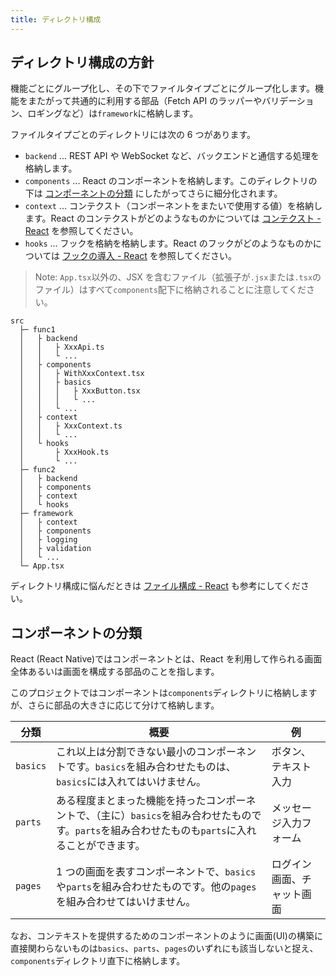 ```yaml
---
title: ディレクトリ構成
---
```


## ディレクトリ構成の方針

機能ごとにグループ化し、その下でファイルタイプごとにグループ化します。機能をまたがって共通的に利用する部品（Fetch API のラッパーやバリデーション、ロギングなど）は`framework`に格納します。

ファイルタイプごとのディレクトリには次の 6 つがあります。

- `backend` ... REST API や WebSocket など、バックエンドと通信する処理を格納します。
- `components` ... React のコンポーネントを格納します。このディレクトリの下は [コンポーネントの分類](#コンポーネントの分類) にしたがってさらに細分化されます。
- `context` ... コンテクスト（コンポーネントをまたいで使用する値）を格納します。React のコンテクストがどのようなものかについては [コンテクスト - React](https://ja.reactjs.org/docs/context.html) を参照してください。
- `hooks` ... フックを格納を格納します。React のフックがどのようなものかについては [フックの導入 - React](https://ja.reactjs.org/docs/hooks-intro.html) を参照してください。

> Note: `App.tsx`以外の、JSX を含むファイル（拡張子が`.jsx`または`.tsx`のファイル）はすべて`components`配下に格納されることに注意してください。

```
src
  ├─ func1
  │   ├ backend
  │   │   ├ XxxApi.ts
  │   │   └ ...
  │   ├ components
  │   │   ├ WithXxxContext.tsx
  │   │   ├ basics
  │   │   │   ├ XxxButton.tsx
  │   │   │   └ ...
  │   │   └ ...
  │   ├ context
  │   │   ├ XxxContext.ts
  │   │   └ ...
  │   └ hooks
  │       ├ XxxHook.ts
  │       └ ...
  ├─ func2
  │   ├ backend
  │   ├ components
  │   ├ context
  │   └ hooks
  ├─ framework
  │   ├ context
  │   ├ components
  │   ├ logging
  │   ├ validation
  │   └ ...
  └─ App.tsx
```

ディレクトリ構成に悩んだときは [ファイル構成 - React](https://ja.reactjs.org/docs/faq-structure.html) も参考にしてください。

## コンポーネントの分類

React (React Native)ではコンポーネントとは、React を利用して作られる画面全体あるいは画面を構成する部品のことを指します。

このプロジェクトではコンポーネントは`components`ディレクトリに格納しますが、さらに部品の大きさに応じて分けて格納します。

| 分類     | 概要                                                                                                                                               | 例                         |
| -------- | -------------------------------------------------------------------------------------------------------------------------------------------------- | -------------------------- |
| `basics` | これ以上は分割できない最小のコンポーネントです。`basics`を組み合わせたものは、`basics`には入れてはいけません。                                     | ボタン、テキスト入力       |
| `parts`  | ある程度まとまった機能を持ったコンポーネントで、（主に）`basics`を組み合わせたものです。`parts`を組み合わせたものも`parts`に入れることができます。 | メッセージ入力フォーム     |
| `pages`  | 1 つの画面を表すコンポーネントで、`basics`や`parts`を組み合わせたものです。他の`pages`を組み合わせてはいけません。                                 | ログイン画面、チャット画面 |

なお、コンテキストを提供するためのコンポーネントのように画面(UI)の構築に直接関わらないものは`basics`、`parts`、`pages`のいずれにも該当しないと捉え、`components`ディレクトリ直下に格納します。
